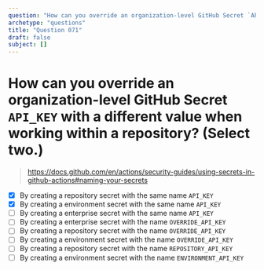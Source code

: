 ```yaml
---
question: "How can you override an organization-level GitHub Secret `API_KEY` with a different value when working within a repository? (Select two.)"
archetype: "questions"
title: "Question 071"
draft: false
subject: []
---
```


# How can you override an organization-level GitHub Secret `API_KEY` with a different value when working within a repository? (Select two.)
> https://docs.github.com/en/actions/security-guides/using-secrets-in-github-actions#naming-your-secrets
- [x] By creating a repository secret with the same name `API_KEY`
- [x] By creating a environment secret with the same name `API_KEY`
- [ ] By creating a enterprise secret with the same name `API_KEY`
- [ ] By creating a enterprise secret with the name `OVERRIDE_API_KEY`
- [ ] By creating a repository secret with the name `OVERRIDE_API_KEY`
- [ ] By creating a environment secret with the name `OVERRIDE_API_KEY`
- [ ] By creating a repository secret with the name `REPOSITORY_API_KEY`
- [ ] By creating a environment secret with the name `ENVIRONMENT_API_KEY`

